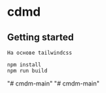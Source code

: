 # cdmd

## Getting started

```
На основе tailwindcss

npm install
npm run build
```
"# cmdm-main" 
"# cmdm-main" 
